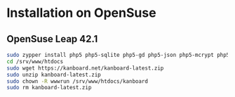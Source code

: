 Installation on OpenSuse
========================

OpenSuse Leap 42.1
------------------

```bash
sudo zypper install php5 php5-sqlite php5-gd php5-json php5-mcrypt php5-mbstring php5-openssl
cd /srv/www/htdocs
sudo wget https://kanboard.net/kanboard-latest.zip
sudo unzip kanboard-latest.zip
sudo chown -R wwwrun /srv/www/htdocs/kanboard
sudo rm kanboard-latest.zip
```
